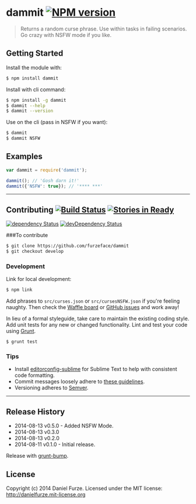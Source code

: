 # dammit [![NPM version](https://badge.fury.io/js/dammit.svg)](http://badge.fury.io/js/dammit)

> Returns a random curse phrase. Use within tasks in failing scenarios. Go crazy with NSFW mode if you like.

## Getting Started

Install the module with: 

```sh
$ npm install dammit
```

Install with cli command:

```sh
$ npm install -g dammit
$ dammit --help
$ dammit --version
```

Use on the cli (pass in NSFW if you want):
```sh
$ dammit
$ dammit NSFW
```

## Examples
```js
var dammit = require('dammit');

dammit(); // 'Gosh darn it!'
dammit({'NSFW': true}); // '**** ***'
```

* * *

## Contributing [![Build Status](https://travis-ci.org/furzeface/dammit.svg?branch=master)](https://travis-ci.org/furzeface/dammit) [![Stories in Ready](https://badge.waffle.io/furzeface/dammit.svg?label=ready&title=Ready)](https://waffle.io/furzeface/dammit)

[![dependency Status](https://david-dm.org/furzeface/dammit/status.svg)](https://david-dm.org/furzeface/dammit#info=dependencies)
[![devDependency Status](https://david-dm.org/furzeface/dammit/dev-status.svg)](https://david-dm.org/furzeface/dammit#info=devDependencies)

###To contribute
```sh
$ git clone https://github.com/furzeface/dammit
$ git checkout develop
```

### Development
Link for local development:

```sh
$ npm link
```

Add phrases to `src/curses.json` or `src/cursesNSFW.json` if you're feeling naughty.
Then check the [Waffle board](https://waffle.io/furzeface/dammit) or [GitHub issues](https://github.com/furzeface/dammit/issues) and work away!

In lieu of a formal styleguide, take care to maintain the existing coding style. Add unit tests for any new or changed functionality. Lint and test your code using [Grunt](http://gruntjs.com).

```
$ grunt test
```

### Tips
* Install [editorconfig-sublime](https://github.com/sindresorhus/editorconfig-sublime) for Sublime Text to help with consistent code formatting.
* Commit messages loosely adhere to [these guidelines](https://github.com/angular/angular.js/blob/master/CONTRIBUTING.md#commit).
* Versioning adheres to [Semver](http://semver.org).

* * *

## Release History
- 2014-08-13 v0.5.0 - Added NSFW Mode.
- 2014-08-13 v0.3.0
- 2014-08-13 v0.2.0 
- 2014-08-11 v0.1.0 - Initial release. 

Release with [grunt-bump](https://github.com/vojtajina/grunt-bump).

## License
Copyright (c) 2014 Daniel Furze. Licensed under the MIT license: http://danielfurze.mit-license.org
